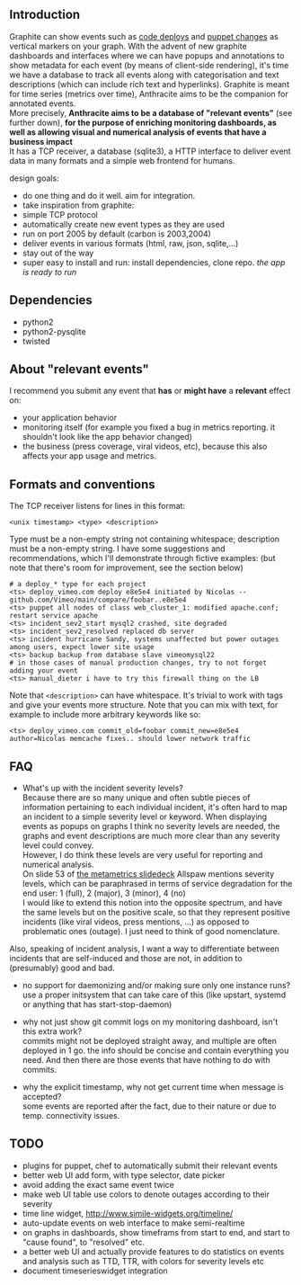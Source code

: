 ## Introduction ##

Graphite can show events such as [code deploys](http://codeascraft.etsy.com/2010/12/08/track-every-release/) and
[puppet changes](https://github.com/joemiller/puppet-graphite_event) as vertical markers on your graph.
With the advent of new graphite dashboards and interfaces where we can have popups and annotations to show metadata for each event (by means of client-side rendering),
it's time we have a database to track all events along with categorisation and text descriptions (which can include rich text and hyperlinks).
Graphite is meant for time series (metrics over time), Anthracite aims to be the companion for annotated events.  
More precisely, **Anthracite aims to be a database of "relevant events"** (see further down), **for the purpose of enriching monitoring dashboards,
as well as allowing visual and numerical analysis of events that have a business impact**  
It has a TCP receiver, a database (sqlite3), a HTTP interface to deliver event data in many formats and a simple web frontend for humans.

design goals:
* do one thing and do it well.  aim for integration.
* take inspiration from graphite:
 * simple TCP protocol
 * automatically create new event types as they are used
 * run on port 2005 by default (carbon is 2003,2004)
 * deliver events in various formats (html, raw, json, sqlite,...)
 * stay out of the way
* super easy to install and run: install dependencies, clone repo. <i>the app is ready to run</i>

## Dependencies ##

* python2
* python2-pysqlite
* twisted

## About "relevant events" ##

I recommend you submit any event that **has** or **might have** a **relevant** effect on:
* your application behavior
* monitoring itself (for example you fixed a bug in metrics reporting. it shouldn't look like the app behavior changed)
* the business (press coverage, viral videos, etc), because this also affects your app usage and metrics.

## Formats and conventions ##

The TCP receiver listens for lines in this format:

    <unix timestamp> <type> <description>

Type must be a non-empty string not containing whitespace; description must be a non-empty string.
I have some suggestions and recommendations, which I'll demonstrate through fictive examples:
(but note that there's room for improvement, see the section below)

    # a deploy_* type for each project
    <ts> deploy_vimeo.com deploy e8e5e4 initiated by Nicolas -- github.com/Vimeo/main/compare/foobar..e8e5e4
    <ts> puppet all nodes of class web_cluster_1: modified apache.conf; restart service apache
    <ts> incident_sev2_start mysql2 crashed, site degraded
    <ts> incident_sev2_resolved replaced db server
    <ts> incident hurricane Sandy, systems unaffected but power outages among users, expect lower site usage
    <ts> backup backup from database slave vimeomysql22
    # in those cases of manual production changes, try to not forget adding your event
    <ts> manual_dieter i have to try this firewall thing on the LB

Note that `<description>` can have whitespace.  It's trivial to work with tags and give your events
more structure.  Note that you can mix with text, for example to include more arbitrary keywords like so:

    <ts> deploy_vimeo.com commit_old=foobar commit_new=e8e5e4 author=Nicolas memcache fixes.. should lower network traffic

## FAQ ##

* What's up with the incident severity levels?  
Because there are so many unique and often subtle pieces of information pertaining to each individual incident, it's often hard to map an incident to
a simple severity level or keyword.
When displaying events as popups on graphs I think no severity levels are needed, the graphs and event descriptions are much more clear than any
severity level could convey.  
However, I do think these levels are very useful for reporting and numerical analysis.  
On slide 53 of [the metametrics slidedeck](http://www.slideshare.net/jallspaw/ops-metametrics-the-currency-you-pay-for-change) Allspaw
mentions severity levels, which can be paraphrased in terms of service degradation for the end user:
1 (full), 2 (major), 3 (minor), 4 (no)  
I would like to extend this notion into the opposite spectrum, and have the same levels but on the positive scale,
so that they represent positive incidents (like viral videos, press mentions, ...) as opposed to problematic ones (outage).
I just need to think of good nomenclature.  
<!--- (score, gain, boom) -->
Also, speaking of incident analysis, I want a way to differentiate between incidents that are self-induced and those are not,
in addition to (presumably) good and bad.

* no support for daemonizing and/or making sure only one instance runs?  
use a proper initsystem that can take care of this (like upstart, systemd or anything that has start-stop-daemon)

* why not just show git commit logs on my monitoring dashboard, isn't this extra work?  
commits might not be deployed straight away, and multiple are often deployed in 1 go. the info should be concise and contain everything you need.
And then there are those events that have nothing to do with commits.

* why the explicit timestamp, why not get current time when message is accepted?  
some events are reported after the fact, due to their nature or due to temp. connectivity issues.


## TODO ##

* plugins for puppet, chef to automatically submit their relevant events
* better web UI add form, with type selector, date picker
* avoid adding the exact same event twice
* make web UI table use colors to denote outages according to their severity
* time line widget, http://www.simile-widgets.org/timeline/
* auto-update events on web interface to make semi-realtime
* on graphs in dashboards, show timeframs from start to end, and start to "cause found", to "resolved" etc.
* a better web UI and actually provide features to do statistics on events and analysis such as TTD, TTR, with colors for severity levels etc
* document timeserieswidget integration

